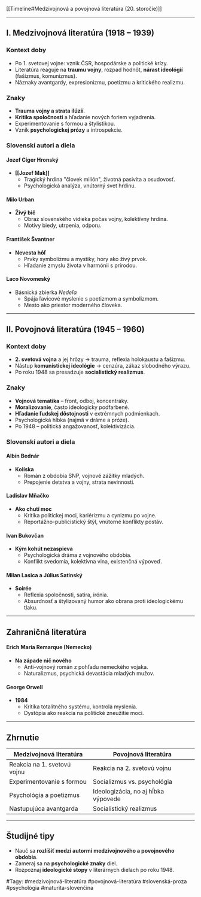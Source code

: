 [[Timeline#Medzivojnová a povojnová literatúra (20. storočie)]]

---

## I. Medzivojnová literatúra (1918 – 1939)

### Kontext doby
- Po 1. svetovej vojne: vznik ČSR, hospodárske a politické krízy.
- Literatúra reaguje na **traumu vojny**, rozpad hodnôt, **nárast ideológií** (fašizmus, komunizmus).
- Náznaky avantgardy, expresionizmu, poetizmu a kritického realizmu.

### Znaky
- **Trauma vojny a strata ilúzií**.
- **Kritika spoločnosti** a hľadanie nových foriem vyjadrenia.
- Experimentovanie s formou a štylistikou.
- Vznik **psychologickej prózy** a introspekcie.

### Slovenskí autori a diela

#### **Jozef Cíger Hronský**
- **[[Jozef Mak]]**
  - Tragický hrdina "človek milión", životná pasivita a osudovosť.
  - Psychologická analýza, vnútorný svet hrdinu.

#### **Milo Urban**
- **Živý bič**
  - Obraz slovenského vidieka počas vojny, kolektívny hrdina.
  - Motívy biedy, utrpenia, odporu.

#### **František Švantner**
- **Nevesta hôľ**
  - Prvky symbolizmu a mystiky, hory ako živý prvok.
  - Hľadanie zmyslu života v harmónii s prírodou.

#### **Laco Novomeský**
- Básnická zbierka *Nedeľa*
  - Spája ľavicové myslenie s poetizmom a symbolizmom.
  - Mesto ako priestor moderného človeka.

---

## II. Povojnová literatúra (1945 – 1960)

### Kontext doby
- **2. svetová vojna** a jej hrôzy → trauma, reflexia holokaustu a fašizmu.
- Nástup **komunistickej ideológie** → cenzúra, zákaz slobodného výrazu.
- Po roku 1948 sa presadzuje **socialistický realizmus**.

### Znaky
- **Vojnová tematika** – front, odboj, koncentráky.
- **Moralizovanie**, často ideologicky podfarbené.
- **Hľadanie ľudskej dôstojnosti** v extrémnych podmienkach.
- Psychologická hĺbka (najmä v dráme a próze).
- Po 1948 – politická angažovanosť, kolektivizácia.

### Slovenskí autori a diela

#### **Albín Bednár**
- **Kolíska**
  - Román z obdobia SNP, vojnové zážitky mladých.
  - Prepojenie detstva a vojny, strata nevinnosti.

#### **Ladislav Mňačko**
- **Ako chutí moc**
  - Kritika politickej moci, kariérizmu a cynizmu po vojne.
  - Reportážno-publicistický štýl, vnútorné konflikty postáv.

#### **Ivan Bukovčan**
- **Kým kohút nezaspieva**
  - Psychologická dráma z vojnového obdobia.
  - Konflikt svedomia, kolektívna vina, existenčná výpoveď.

#### **Milan Lasica a Július Satinský**
- **Soirée**
  - Reflexia spoločnosti, satira, irónia.
  - Absurdnosť a štylizovaný humor ako obrana proti ideologickému tlaku.

---

## Zahraničná literatúra

#### **Erich Maria Remarque** (Nemecko)
- **Na západe nič nového**
  - Anti-vojnový román z pohľadu nemeckého vojaka.
  - Naturalizmus, psychická devastácia mladých mužov.

#### **George Orwell**
- **1984**
  - Kritika totalitného systému, kontrola myslenia.
  - Dystópia ako reakcia na politické zneužitie moci.

---

## Zhrnutie

| **Medzivojnová literatúra**       | **Povojnová literatúra**            |
|----------------------------------|-------------------------------------|
| Reakcia na 1. svetovú vojnu      | Reakcia na 2. svetovú vojnu         |
| Experimentovanie s formou        | Socializmus vs. psychológia         |
| Psychológia a poetizmus          | Ideologizácia, no aj hĺbka výpovede |
| Nastupujúca avantgarda           | Socialistický realizmus             |

---

## Študijné tipy
- Nauč sa **rozlíšiť medzi autormi medzivojnového a povojnového obdobia**.
- Zameraj sa na **psychologické znaky** diel.
- Rozpoznaj **ideologické stopy** v literárnych dielach po roku 1948.

#Tagy: #medzivojnová-literatúra #povojnová-literatúra #slovenská-proza #psychológia #maturita-slovenčina
